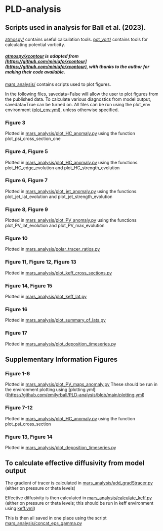 # PLD-analysis #

## Scripts used in analysis for Ball et al. (2023).

[atmospy/](https://github.com/emilyrball/PLD-analysis/tree/main/atmospy) contains useful calculation tools.
[pot_vort/](https://github.com/emilyrball/PLD-analysis/tree/main/pot_vort) contains tools for calculating potential vorticity.

##### [atmospy/xcontour](https://github.com/emilyrball/PLD-analysis/tree/main/atmospy/xcontour) is adapted from [https://github.com/miniufo/xcontour](https://github.com/miniufo/xcontour), with thanks to the author for making their code available.

[mars_analysis/](https://github.com/emilyrball/PLD-analysis/tree/main/mars_analysis) contains scripts used to plot figures.

In the following files, savedata=False will allow the user to plot figures from the published data. To calculate various diagnostics from model output, savedata=True can be turned on. All files can be run using the plot_env environment ([plot_env.yml](https://github.com/emilyrball/PLD-analysis/blob/main/plot_env.yml)), unless otherwise specified.

### Figure 3
Plotted in [mars_analysis/plot_HC_anomaly.py](https://github.com/emilyrball/PLD-analysis/blob/main/mars_analysis/plot_HC_anomaly.py) using the function plot_psi_cross_section_one

### Figure 4, Figure 5
Plotted in [mars_analysis/plot_HC_anomaly.py](https://github.com/emilyrball/PLD-analysis/blob/main/mars_analysis/plot_HC_anomaly.py) using the functions plot_HC_edge_evolution and plot_HC_strength_evolution

### Figure 6, Figure 7
Plotted in [mars_analysis/plot_jet_anomaly.py](https://github.com/emilyrball/PLD-analysis/blob/main/mars_analysis/plot_jet_anomaly.py) using the functions plot_jet_lat_evolution and plot_jet_strength_evolution

### Figure 8, Figure 9
Plotted in [mars_analysis/plot_PV_anomaly.py](https://github.com/emilyrball/PLD-analysis/blob/main/mars_analysis/plot_PV_anomaly.py) using the functions plot_PV_lat_evolution and plot_PV_max_evolution

### Figure 10
Plotted in [mars_analysis/polar_tracer_ratios.py](https://github.com/emilyrball/PLD-analysis/blob/main/mars_analysis/polar_tracer_ratios.py)

### Figure 11, Figure 12, Figure 13
Plotted in [mars_analysis/plot_keff_cross_sections.py](https://github.com/emilyrball/PLD-analysis/blob/main/mars_analysis/plot_keff_cross_sections.py)

### Figure 14, Figure 15
Plotted in [mars_analysis/plot_keff_lat.py](https://github.com/emilyrball/PLD-analysis/blob/main/mars_analysis/plot_keff_lat.py)

### Figure 16
Plotted in [mars_analysis/plot_summary_of_lats.py](https://github.com/emilyrball/PLD-analysis/blob/main/mars_analysis/plot_summary_of_lats.py)

### Figure 17
Plotted in [mars_analysis/plot_deposition_timeseries.py](https://github.com/emilyrball/PLD-analysis/blob/main/mars_analysis/plot_deposition_timeseries.py)


## Supplementary Information Figures
### Figure 1-6
Plotted in [mars_analysis/plot_PV_maps_anomaly.py](https://github.com/emilyrball/PLD-analysis/blob/main/mars_analysis/plot_PV_maps_anomaly.py)
These should be run in the environment plotting using [plotting.yml]((https://github.com/emilyrball/PLD-analysis/blob/main/plotting.yml)

### Figure 7-12
Plotted in [mars_analysis/plot_HC_anomaly.py](https://github.com/emilyrball/PLD-analysis/blob/main/mars_analysis/plot_HC_anomaly.py) using the function plot_psi_cross_section

### Figure 13, Figure 14
Plotted in [mars_analysis/plot_deposition_timeseries.py](https://github.com/emilyrball/PLD-analysis/blob/main/mars_analysis/plot_deposition_timeseries.py)

## To calculate effective diffusivity from model output

The gradient of tracer is calculated in [mars_analysis/add_gradStracer.py](https://github.com/emilyrball/PLD-analysis/blob/main/mars_analysis/add_gradStracer.py) (either on pressure or theta levels)

Effective diffusivity is then calculated in [mars_analysis/calculate_keff.py](https://github.com/emilyrball/PLD-analysis/blob/main/mars_analysis/calculate_keff.py) (either on pressure or theta levels; this should be run in keff environment using [keff.yml](https://github.com/emilyrball/PLD-analysis/blob/main/keff.yml))

This is then all saved in one place using the script [mars_analysis/concat_eps_gamma.py](https://github.com/emilyrball/PLD-analysis/blob/main/mars_analysis/concat_eps_gamma.py)

